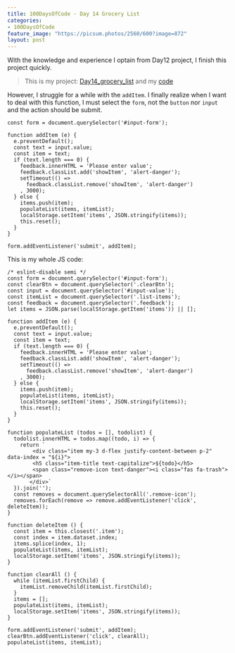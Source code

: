 ```yaml
---
title: 100DaysOfCode - Day 14 Grocery List
categories:
- 100DaysOfCode
feature_image: "https://picsum.photos/2560/600?image=872"
layout: post
---
```


With the knowledge and experience I optain from Day12 project, I finish this project quickly.

> This is my project: [Day14_grocery_list](https://portfolio.tsainei.com/100DaysOfCode/Day14_grocery_list/) and my [code](https://github.com/tsainei/portfolio/tree/main/100DaysOfCode/Day14_grocery_list)

However, I struggle for a while with the `addItem`. I finally realize when I want to deal with this function, I must select the `form`, not the `button` nor `input` and the action should be submit.

```
const form = document.querySelector('#input-form');

function addItem (e) {
  e.preventDefault();
  const text = input.value;
  const item = text;
  if (text.length === 0) {
    feedback.innerHTML = 'Please enter value';
    feedback.classList.add('showItem', 'alert-danger');
    setTimeout(() =>
      feedback.classList.remove('showItem', 'alert-danger')
    , 3000);
  } else {
    items.push(item);
    populateList(items, itemList);
    localStorage.setItem('items', JSON.stringify(items));
    this.reset();
  }
}

form.addEventListener('submit', addItem);
```

This is my whole JS code:

```
/* eslint-disable semi */
const form = document.querySelector('#input-form');
const clearBtn = document.querySelector('.clearBtn');
const input = document.querySelector('#input-value');
const itemList = document.querySelector('.list-items');
const feedback = document.querySelector('.feedback');
let items = JSON.parse(localStorage.getItem('items')) || [];

function addItem (e) {
  e.preventDefault();
  const text = input.value;
  const item = text;
  if (text.length === 0) {
    feedback.innerHTML = 'Please enter value';
    feedback.classList.add('showItem', 'alert-danger');
    setTimeout(() =>
      feedback.classList.remove('showItem', 'alert-danger')
    , 3000);
  } else {
    items.push(item);
    populateList(items, itemList);
    localStorage.setItem('items', JSON.stringify(items));
    this.reset();
  }
}

function populateList (todos = [], todolist) {
  todolist.innerHTML = todos.map((todo, i) => {
    return `
        <div class="item my-3 d-flex justify-content-between p-2" data-index = "${i}">
        <h5 class="item-title text-capitalize">${todo}</h5>
        <span class="remove-icon text-danger"><i class="fas fa-trash"></i></span>
       </div>`
  }).join('');
  const removes = document.querySelectorAll('.remove-icon');
  removes.forEach(remove => remove.addEventListener('click', deleteItem));
}

function deleteItem () {
  const item = this.closest('.item');
  const index = item.dataset.index;
  items.splice(index, 1);
  populateList(items, itemList);
  localStorage.setItem('items', JSON.stringify(items));
}

function clearAll () {
  while (itemList.firstChild) {
    itemList.removeChild(itemList.firstChild);
  }
  items = [];
  populateList(items, itemList);
  localStorage.setItem('items', JSON.stringify(items));
}

form.addEventListener('submit', addItem);
clearBtn.addEventListener('click', clearAll);
populateList(items, itemList);
```